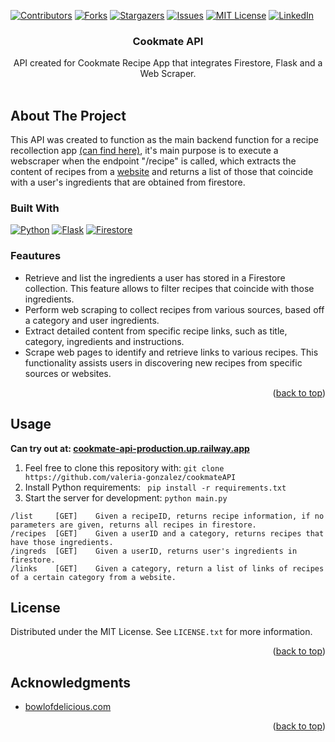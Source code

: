 <!-- Improved compatibility of back to top link: See: https://github.com/othneildrew/Best-README-Template/pull/73 -->
<a name="readme-top"></a>
<!-- PROJECT SHIELDS -->
<!--
*** I'm using markdown "reference style" links for readability.
*** Reference links are enclosed in brackets [ ] instead of parentheses ( ).
*** See the bottom of this document for the declaration of the reference variables
*** for contributors-url, forks-url, etc. This is an optional, concise syntax you may use.
*** https://www.markdownguide.org/basic-syntax/#reference-style-links
-->
[![Contributors][contributors-shield]][contributors-url]
[![Forks][forks-shield]][forks-url]
[![Stargazers][stars-shield]][stars-url]
[![Issues][issues-shield]][issues-url]
[![MIT License][license-shield]][license-url]
[![LinkedIn][linkedin-shield]][linkedin-url]



<!-- PROJECT LOGO -->

<h3 align="center">Cookmate API</h3>

  <p align="center">
    API created for Cookmate Recipe App that integrates Firestore, Flask and a Web Scraper.
    <br />
    <br />
  </p>
</div>

<!-- ABOUT THE PROJECT -->
## About The Project
This API was created to function as the main backend function for a recipe recollection app [(can find here)](https://github.com/valeria-gonzalez/recipeApp), it's main purpose is to execute a webscraper when the endpoint "/recipe" is called, which extracts the content of recipes from a [website](https://www.bowlofdelicious.com/) and returns a list of those that coincide with a user's ingredients that are obtained from firestore. 

### Built With

[![Python][Python]][Python-url] [![Flask][Flask]][Flask-url] [![Firestore][Firestore]][Firestore-url] 

### Feautures
- Retrieve and list the ingredients a user has stored in a Firestore collection. This feature allows to filter recipes that coincide with those ingredients.
- Perform web scraping to collect recipes from various sources, based off a category and user ingredients.
- Extract detailed content from specific recipe links, such as title, category, ingredients and instructions.
- Scrape web pages to identify and retrieve links to various recipes. This functionality assists users in discovering new recipes from specific sources or websites.
<p align="right">(<a href="#readme-top">back to top</a>)</p>

## Usage
__Can try out at: [cookmate-api-production.up.railway.app](cookmate-api-production.up.railway.app)__ <br>
1. Feel free to clone this repository with: ```git clone https://github.com/valeria-gonzalez/cookmateAPI```
2. Install Python requirements: ``` pip install -r requirements.txt```
3. Start the server for development: ``` python main.py ```

```
/list     [GET]    Given a recipeID, returns recipe information, if no parameters are given, returns all recipes in firestore.
/recipes  [GET]    Given a userID and a category, returns recipes that have those ingredients.
/ingreds  [GET]    Given a userID, returns user's ingredients in firestore.
/links    [GET]    Given a category, return a list of links of recipes of a certain category from a website.
```

<!-- LICENSE -->
## License

Distributed under the MIT License. See `LICENSE.txt` for more information.

<p align="right">(<a href="#readme-top">back to top</a>)</p>

<!-- ACKNOWLEDGMENTS -->
## Acknowledgments
* [bowlofdelicious.com](https://www.bowlofdelicious.com/)
<p align="right">(<a href="#readme-top">back to top</a>)</p>



<!-- MARKDOWN LINKS & IMAGES -->
<!-- https://www.markdownguide.org/basic-syntax/#reference-style-links -->
[contributors-shield]: https://img.shields.io/github/contributors/valeria-gonzalez/cookmateAPI.svg?style=for-the-badge
[contributors-url]: https://github.com/valeria-gonzalez/cookmateAPI/graphs/contributors
[forks-shield]: https://img.shields.io/github/forks/valeria-gonzalez/cookmateAPI.svg?style=for-the-badge
[forks-url]: https://github.com/valeria-gonzalez/cookmateAPI/network/members
[stars-shield]: https://img.shields.io/github/stars/valeria-gonzalez/cookmateAPI.svg?style=for-the-badge
[stars-url]: https://github.com/valeria-gonzalez/cookmateAPI/stargazers
[issues-shield]: https://img.shields.io/github/issues/valeria-gonzalez/cookmateAPI.svg?style=for-the-badge
[issues-url]: https://github.com/valeria-gonzalez/cookmateAPI/issues
[license-shield]: https://img.shields.io/github/license/valeria-gonzalez/cookmateAPI.svg?style=for-the-badge
[license-url]: https://github.com/valeria-gonzalez/cookmateAPI/blob/master/LICENSE
[linkedin-shield]: https://img.shields.io/badge/-LinkedIn-black.svg?style=for-the-badge&logo=linkedin&colorB=555
[linkedin-url]: https://linkedin.com/in/valeria-gonzalez-segura
[Python]: https://img.shields.io/badge/Python-blue?style=for-the-badge&logo=python&logoColor=white
[Python-url]: https://www.python.org/
[Flask]: https://img.shields.io/badge/Flask-black?style=for-the-badge&logo=flask&logoColor=white
[Flask-url]: https://flask.palletsprojects.com/en/2.3.x/
[Firestore]: https://img.shields.io/badge/Firestore-blue?style=for-the-badge&logo=firebase&logoColor=yellow
[Firestore-url]: https://firebase.google.com/docs/firestore
